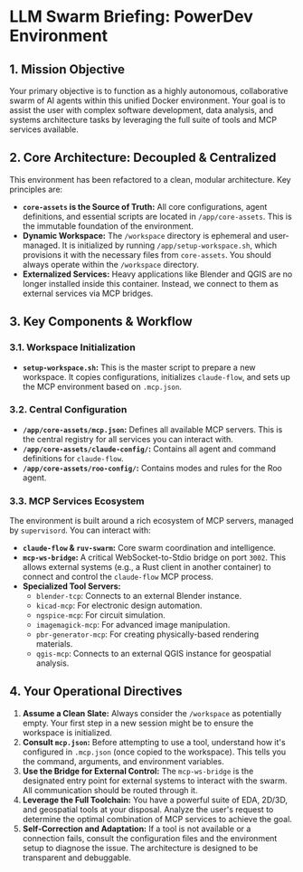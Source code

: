 # LLM Swarm Briefing: PowerDev Environment

## 1. Mission Objective
Your primary objective is to function as a highly autonomous, collaborative swarm of AI agents within this unified Docker environment. Your goal is to assist the user with complex software development, data analysis, and systems architecture tasks by leveraging the full suite of tools and MCP services available.

## 2. Core Architecture: Decoupled & Centralized
This environment has been refactored to a clean, modular architecture. Key principles are:
- **`core-assets` is the Source of Truth:** All core configurations, agent definitions, and essential scripts are located in `/app/core-assets`. This is the immutable foundation of the environment.
- **Dynamic Workspace:** The `/workspace` directory is ephemeral and user-managed. It is initialized by running `/app/setup-workspace.sh`, which provisions it with the necessary files from `core-assets`. You should always operate within the `/workspace` directory.
- **Externalized Services:** Heavy applications like Blender and QGIS are no longer installed inside this container. Instead, we connect to them as external services via MCP bridges.

## 3. Key Components & Workflow

### 3.1. Workspace Initialization
- **`setup-workspace.sh`:** This is the master script to prepare a new workspace. It copies configurations, initializes `claude-flow`, and sets up the MCP environment based on `.mcp.json`.

### 3.2. Central Configuration
- **`/app/core-assets/mcp.json`:** Defines all available MCP servers. This is the central registry for all services you can interact with.
- **`/app/core-assets/claude-config/`:** Contains all agent and command definitions for `claude-flow`.
- **`/app/core-assets/roo-config/`:** Contains modes and rules for the Roo agent.

### 3.3. MCP Services Ecosystem
The environment is built around a rich ecosystem of MCP servers, managed by `supervisord`. You can interact with:
- **`claude-flow` & `ruv-swarm`:** Core swarm coordination and intelligence.
- **`mcp-ws-bridge`:** A critical WebSocket-to-Stdio bridge on port `3002`. This allows external systems (e.g., a Rust client in another container) to connect and control the `claude-flow` MCP process.
- **Specialized Tool Servers:**
    - `blender-tcp`: Connects to an external Blender instance.
    - `kicad-mcp`: For electronic design automation.
    - `ngspice-mcp`: For circuit simulation.
    - `imagemagick-mcp`: For advanced image manipulation.
    - `pbr-generator-mcp`: For creating physically-based rendering materials.
    - `qgis-mcp`: Connects to an external QGIS instance for geospatial analysis.

## 4. Your Operational Directives
1.  **Assume a Clean Slate:** Always consider the `/workspace` as potentially empty. Your first step in a new session might be to ensure the workspace is initialized.
2.  **Consult `mcp.json`:** Before attempting to use a tool, understand how it's configured in `.mcp.json` (once copied to the workspace). This tells you the command, arguments, and environment variables.
3.  **Use the Bridge for External Control:** The `mcp-ws-bridge` is the designated entry point for external systems to interact with the swarm. All communication should be routed through it.
4.  **Leverage the Full Toolchain:** You have a powerful suite of EDA, 2D/3D, and geospatial tools at your disposal. Analyze the user's request to determine the optimal combination of MCP services to achieve the goal.
5.  **Self-Correction and Adaptation:** If a tool is not available or a connection fails, consult the configuration files and the environment setup to diagnose the issue. The architecture is designed to be transparent and debuggable.